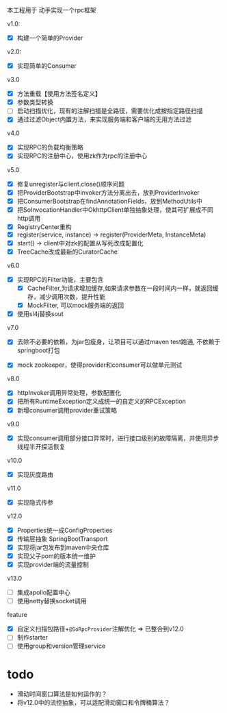 本工程用于 动手实现一个rpc框架

v1.0: 
- [x] 构建一个简单的Provider

v2.0:
- [x] 实现简单的Consumer

v3.0
- [x] 方法重载【使用方法签名定义】
- [x] 参数类型转换
- [ ] 启动扫描优化，现有的注解扫描是全路径，需要优化成按指定路径扫描
- [x] 通过过滤Object内置方法，来实现服务端和客户端的无用方法过滤

v4.0
- [x] 实现RPC的负载均衡策略
- [x] 实现RPC的注册中心，使用zk作为rpc的注册中心

v5.0
- [x] 修复unregister与client.close()顺序问题
- [X] 把ProviderBootstrap中invoker方法分离出去，放到ProviderInvoker
- [X] 把ConsumerBootstrap在findAnnotationFields，放到MethodUtils中
- [X] 把SoInvocationHandler中OkhttpClient单独抽象处理，使其可扩展成不同http调用
- [X] RegistryCenter重构
- [X] register(service, instance) -> register(ProviderMeta, InstanceMeta)
- [X] start() -> client中对zk的配置从写死改成配置化
- [X] TreeCache改成最新的CuratorCache

v6.0
- [x] 实现RPC的Filter功能，主要包含
  - [x] CacheFilter,为请求增加缓存,如果请求参数在一段时间内一样，就返回缓存，减少调用次数，提升性能
  - [x] MockFilter, 可以mock服务端的返回
- [x] 使用sl4j替换sout

v7.0
- [x] 去除不必要的依赖，为jar包瘦身，让项目可以通过maven test跑通, 不依赖于springboot打包
- [x] mock zookeeper，使得provider和consumer可以做单元测试


v8.0
- [x] httpInvoker调用异常处理，参数配置化
- [x] 把所有RuntimeException定义成统一的自定义的RPCException
- [x] 新增consumer调用provider重试策略

v9.0
- [x] 实现consumer调用部分接口异常时，进行接口级别的故障隔离，并使用异步线程半开探活恢复

v10.0
- [x] 实现灰度路由

v11.0
- [X] 实现隐式传参

v12.0
- [x] Properties统一成ConfigProperties
- [x] 传输层抽象 SpringBootTransport
- [x] 实现将jar包发布到maven中央仓库
- [x] 实现父子pom的版本统一维护
- [x] 实现provider端的流量控制

v13.0
- [ ] 集成apollo配置中心
- [ ] 使用netty替换socket调用

feature
- [x] 自定义扫描包路径+`@SoRpcProvider`注解优化 => 已整合到v12.0
- [ ] 制作starter
- [ ] 使用group和version管理service

# todo
- 滑动时间窗口算法是如何运作的？
- 将v12.0中的流控抽象，可以适配滑动窗口和令牌桶算法？
